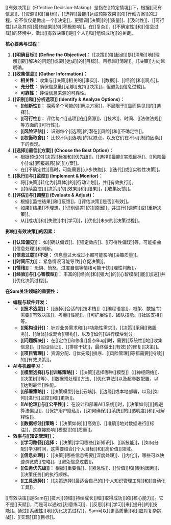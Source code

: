 [[有效决策]]（Effective Decision-Making）是指在[[特定情境]]下，根据[[现有信息]]、[[资源]]和[[目标]]，[[选择]]最能[[达成预期效果]]的[[行动方案]]的过程。它不仅仅是做出一个[[决定]]，更强调[[决策]]的[[质量]]、[[及时性]]、[[可行性]]以及其对[[最终结果]]的[[积极影响]]。在[[复杂]]、[[不确定性]]和[[信息过载]]的环境中，做出[[有效决策]]是[[个人]]和[[组织成功]]的关键。

**核心要素与过程：**

1.  **[[明确目标]] (Define the Objective)：** [[决策]]的[[起点]]是[[清晰]]地[[理解]]要[[解决的问题]]或要[[达成]]的[[目标]]。目标越[[清晰]]，[[决策]]方向越明确。
2.  **[[收集信息]] (Gather Information)：**
    *   **相关性：** 收集与[[决策]]相关的[[事实]]、[[数据]]、[[经验]]和[[观点]]。
    *   **充分性：** 确保信息量[[足够]]支持[[决策]]，但避免[[信息过载]]。
    *   **可靠性：** 评估信息来源的可靠性。
3.  **[[识别]]和[[分析选项]] (Identify & Analyze Options)：**
    *   **[[创新性]]：** 探索多个可能的[[解决方案]]，不局限于[[显而易见]]的[[选择]]。
    *   **[[可行性]]：** 评估每个[[选项]]在[[资源]]、[[技术]]、时间、[[法律法规]]等方面的[[可行性]]。
    *   **[[风险评估]]：** 识别每个[[选项]]的潜在[[风险]]和[[不确定性]]。
    *   **[[权衡取舍]]：** 比较不同[[选项]]的优缺点，以及它们在不同[[制约因素]]下的表现。
4.  **[[选择]]最佳[[方案]] (Choose the Best Option)：**
    *   根据预设的[[决策]]标准和[[优先级]]，[[选择]]最能[[实现目标]]、[[风险最小]]或[[回报最高]]的[[方案]]。
    *   在[[不确定性]]高时，可能需要[[小步快跑]]、[[迭代]]或[[实验性决策]]。
5.  **[[执行]]与[[监控]] (Implement & Monitor)：**
    *   将[[决策]]转化为[[具体]]的[[行动计划]]，并[[有效执行]]。
    *   [[持续监控]][[决策]]的[[效果]]和[[结果]]，[[收集反馈]]。
6.  **[[评估]]与[[调整]] (Evaluate & Adjust)：**
    *   根据[[监控结果]]和[[反馈]]，[[评估决策]]是否[[有效]]。
    *   如果[[结果]]不理想，[[识别偏差]]的[[原因]]，并进行[[调整]]或[[重新决策]]。
    *   从[[成功]]和[[失败]]中[[学习]]，[[优化]]未来的[[决策过程]]。

**影响[[有效决策]]的因素：**

*   **[[认知偏见]]：** 如[[确认偏误]]、[[锚定效应]]、[[可得性偏误]]等，可能扭曲[[信息处理]]和判断。
*   **[[信息过载]]/不足：** 信息量过大或过小都可能影响[[决策质量]]。
*   **[[时间压力]]：** 紧急情况可能导致[[仓促决策]]。
*   **[[情绪]]：** 恐惧、愤怒、过度自信等情绪可能干扰[[理性判断]]。
*   **[[经验]]与[[心智模型]]：** 丰富的[[经验]]和[[强大]]的[[心智模型]]能[[加速]]并[[优化决策过程]]。

**在Sam关注领域的重要性：**

*   **编程与软件开发：**
    *   **[[技术选型]]：** [[选择]]合适的[[技术栈]]（[[编程语言]]、框架、数据库）需要[[有效决策]]，考量[[性能]]、[[可扩展性]]、团队技能、[[社区支持]]等。
    *   **[[架构设计]]：** 针对业务需求和[[非功能性需求]]，[[决策]]采用[[微服务]]、[[单体]]或混合[[架构]]，以及[[如何]]进行模块划分。
    *   **[[问题解决]]：** 在[[定位]]和修复[[复杂Bug]]时，需要[[系统性]]地[[收集信息]]、[[假设验证]]、[[排除干扰]]，最终做出[[有效]]的修复[[决策]]。
    *   **[[项目管理]]：** 资源分配、[[优先级]]排序、[[风险管理]]等都需要[[持续]]的[[有效决策]]。
*   **AI与机器学习：**
    *   **[[模型选择]]与[[训练策略]]：** [[决策]]选择哪种[[模型]]（[[神经网络]]、[[决策树]]等）、[[数据预处理]]方法、[[优化算法]]以及超参数配置，以[[达到最佳]]性能。
    *   **[[部署策略]]：** [[决策模型]]在[[云端]]、[[边缘]]或本地部署，以及[[如何]]进行[[监控]]和[[更新]]。
    *   **[[AI伦理]]与[[公平性]]：** 在设计和部署AI[[系统]]时，[[决策如何]][[规避算法偏见]]、[[保护用户隐私]]，[[如何确保]][[系统]]的[[透明度]]和[[可解释性]]。
    *   **[[数据标注]]策略：** [[决策如何]][[高效]]、[[准确]]地对数据进行[[标注]]，这直接影响[[模型]]的[[质量]]。
*   **效率与[[知识管理]]：**
    *   **[[学习路径]]选择：** [[决策]]学习哪些[[新知识]]、[[新技能]]，[[如何分配]]学习时间，这需要结合[[个人目标]]和[[高价值]]领域。
    *   **[[信息处理]]：** [[决策]]哪些信息需要[[深度处理]]、[[内化]]，哪些可以快速浏览或[[忽略]]，[[避免信息过载]]。
    *   **[[任务优先级]]：** 根据[[重要性]]、[[紧急性]]、[[价值]]和[[制约因素]]，[[决策任务]]的执行顺序。
    *   **[[工具选择]]：** [[决策选择]]最适合自己的[[个人知识管理工具]]和[[自动化工具]]。

[[有效决策]]是Sam在[[技术]]领域[[持续成长]]和[[取得成功]]的[[核心能力]]。它不是[[天赋]]，而是可以通过[[刻意练习]]、[[反思]]和[[学习]]来[[提升]]的[[技能]]。通过[[系统性]]地[[优化决策过程]]，Sam可以[[更高质量]]地[[应对复杂挑战]]，[[实现]]其[[目标]]。